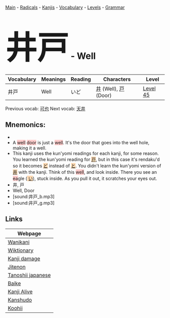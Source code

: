 <style> bigfont {font-size: 100px}</style>
[Main](../README.md) -
[Radicals](../radicals.md) -
[Kanjis](../kanjis.md) -
[Vocabulary](../vocabulary.md) -
[Levels](../levels.md) -
[Grammar](../grammar.md)
# <bigfont> 井戸</bigfont> - Well 

| Vocabulary | Meanings | Reading | Characters | Level |
| --- | --- | --- | --- | --- |
| 井戸 | Well | いど |  [井](../kanjis/井.md) (Well), [戸](../kanjis/戸.md) (Door) | [Level 45](../levels/wk_level45.md) |

Previous vocab: [可也](可也.md) Next vocab: [天井](天井.md) 

## Mnemonics:

* 
* A <span style="background-color:#ffcccb"> well</span> <span style="background-color:#ffcccb"> door</span> is just a <span style="background-color:#ffcccb"> well</span>. It's the door that goes into the well hole, making it a well.
* This kanji uses the kun'yomi readings for each kanji, for some reason. You learned the kun'yomi reading for <span style="background-color:#fed8b1"> [戸](https://jisho.org/search/戸)</span>, but in this case it's rendaku'd so it becomes <span style="background-color:#fed8b1"> [ど](https://jisho.org/search/ど)</span> instead of <span style="background-color:#fed8b1"> [と](https://jisho.org/search/と)</span>. You didn't learn the kun'yomi version of <span style="background-color:#fed8b1"> [井](https://jisho.org/search/井)</span> with the kanji. Think of this <span style="background-color:#ffcccb"> well</span>, and look inside. There you see an <span style="background-color:#ffcccb"> ea</span>gle (<span style="background-color:#fed8b1"> [い](https://jisho.org/search/い)</span>), stuck inside. As you pull it out, it scratches your eyes out.
* 井, 戸
* Well, Door
* [sound:井戸_b.mp3]
* [sound:井戸_g.mp3]


## Links 

| Webpage |
| --- |
| [Wanikani          ](https://www.wanikani.com/kanji/井戸) |
| [Wiktionary        ](https://en.wiktionary.org/wiki/井戸) |
| [Kanji damage      ](http://www.kanjidamage.com/kanji/search?utf8=✓&q=井戸) |
| [Jitenon           ](https://jitenon.com/kanji/井戸) |
| [Tanoshii japanese ](https://www.tanoshiijapanese.com/dictionary/kanji.cfm?k=井戸) |
| [Baike             ](https://baike.baidu.com/item/井戸) |
| [Kanji Alive       ](https://app.kanjialive.com/井戸) |
| [Kanshudo          ](https://www.kanshudo.com/searchmn?q=井戸) |
| [Koohii            ](https://kanji.koohii.com/study/kanji/井戸) |
